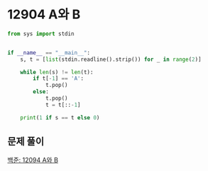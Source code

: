 # 12904 A와 B

```python
from sys import stdin


if __name__ == "__main__":
    s, t = [list(stdin.readline().strip()) for _ in range(2)]

    while len(s) != len(t):
        if t[-1] == 'A':
            t.pop()
        else:
            t.pop()
            t = t[::-1]

    print(1 if s == t else 0)
```



## 문제 풀이

[백준: 12094 A와 B](https://dirmathfl.tistory.com/228)